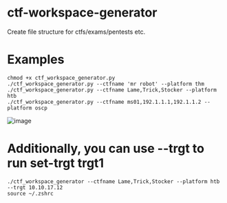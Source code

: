 # ctf-workspace-generator
Create file structure for ctfs/exams/pentests etc.

# Examples
```
chmod +x ctf_workspace_generator.py
./ctf_workspace_generator.py --ctfname 'mr robot' --platform thm
./ctf_workspace_generator.py --ctfname Lame,Trick,Stocker --platform htb
./ctf_workspace_generator.py --ctfname ms01,192.1.1.1,192.1.1.2 --platform oscp
``` 
![image](https://github.com/aslamadmani1337/ctf-workspace-generator/assets/35896884/d7859bdb-7c3a-4012-9a43-07bdeab4cb1c)



# Additionally, you can use --trgt to run set-trgt trgt1 <arg>
```
./ctf_workspace_generator --ctfname Lame,Trick,Stocker --platform htb --trgt 10.10.17.12
source ~/.zshrc
```
